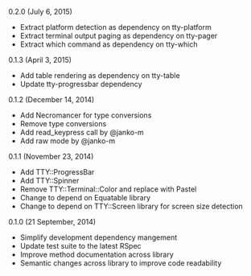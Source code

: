 0.2.0 (July 6, 2015)

* Extract platform detection as dependency on tty-platform
* Extract terminal output paging as dependency on tty-pager
* Extract which command as dependency on tty-which

0.1.3 (April 3, 2015)

* Add table rendering as dependency on tty-table
* Update tty-progressbar dependency

0.1.2 (December 14, 2014)

* Add Necromancer for type conversions
* Remove type conversions
* Add read_keypress call by @janko-m
* Add raw mode by @janko-m

0.1.1 (November 23, 2014)

* Add TTY::ProgressBar
* Add TTY::Spinner
* Remove TTY::Terminal::Color and replace with Pastel
* Change to depend on Equatable library
* Change to depend on TTY::Screen library for screen size detection

0.1.0 (21 September, 2014)

* Simplify development dependency mangement
* Update test suite to the latest RSpec
* Improve method documentation across library
* Semantic changes across library to improve code readability

